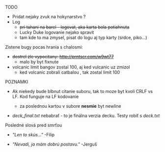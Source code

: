 TODO
* Pridat nejaky zvuk na hokynarstvo ?
* Log
    * ~~pri tahani na barel - logovat, aka karta bola potiahnuta~~
    * Lucky Duke logovanie nejako spravit
    * tam kde to ma zmysel, pisat do logu aj typ karty (srdce, piko...)


Zistene bugy pocas hrania s chalosmi:
* ~~dostrel zle vypocitany: http://prntscr.com/w9wt77~~
    * malo by byt fixnute
* volcanic limit bangov zostal 100, aj ked vulcanic uz zmizol
    * ked volcanic zobrali catbalou , tak zostal limit 100



POZNAMKI
* Ak niekedy bude blbnut citanie suboru, tak to moze byt kvoli CRLF vs LF. Kod funguje na LF kodovanie
  
    * za poslednou kartou v subore **nesmie** byt newline

* *deck_final.txt* nebabrať - to je finálna verzia decku. Testy robiť s *deck.txt*

Posledné slová pred smrťou

* *"Len to skús..."* -Filip

* *"Nevadí, ja mám dobrú postavu."* -Jerguš
